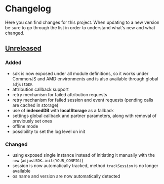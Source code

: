 # Changelog
Here you can find changes for this project. When updating to a new version be sure to go through the list in order to understand what's new and what changed.

## [Unreleased]
### Added
- sdk is now exposed under all module definitions, so it works under CommonJS and AMD environments and is also available through global `adjustSDK`
- attribution callback support 
- retry mechanism for failed attribution requests 
- retry mechanism for failed session and event requests (pending calls are cached in storage)
- use of **indexedDB** with **localStorage** as a fallback
- settings global callback and partner parameters, along with removal of previously set ones
- offline mode
- possibility to set the log level on init

### Changed
- using exposed single instance instead of initiating it manually with the `new` (`adjustSDK.init(YOUR_CONFIG)`)
- session is now automatically tracked, method `trackSession` is no longer available
- os name and version are now automatically detected

[example-app]:  src/index.js
[Unreleased]: https://github.com/adjust/web_sdk_dev/pull/1
